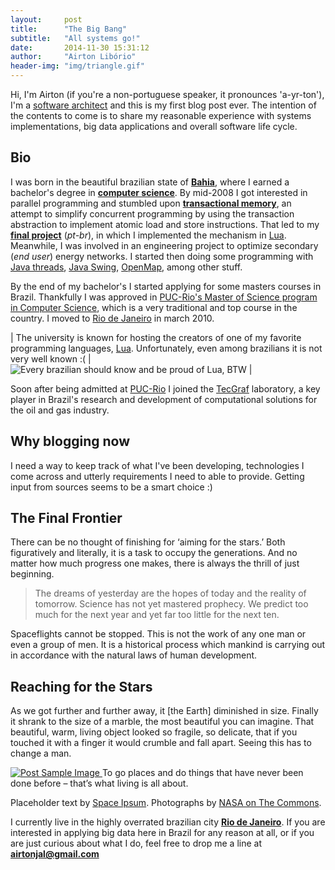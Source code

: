 ```yaml
---
layout:     post
title:      "The Big Bang"
subtitle:   "All systems go!"
date:       2014-11-30 15:31:12
author:     "Airton Libório"
header-img: "img/triangle.gif"
---
```


Hi, I'm Airton (if you're a non-portuguese speaker, it pronounces 'a-yr-ton'), I'm a [software architect](http://www.linkedin.com/in/airtonliborio) and this is my first blog post ever. The intention of the contents to come is to share my reasonable experience with systems implementations, big data applications and overall software life cycle.

## Bio

I was born in the beautiful brazilian state of **[Bahia](http://en.wikipedia.org/wiki/Bahia)**, where I earned a bachelor's degree in **[computer science](http://wiki.dcc.ufba.br/DCC/)**. By mid-2008 I got interested in parallel programming and stumbled upon **[transactional memory](http://en.wikipedia.org/wiki/Transactional_memory)**, an attempt to simplify concurrent programming by using the transaction abstraction to implement atomic load and store instructions. That led to my **[final project](https://disciplinas.dcc.ufba.br/svn/MATA67/2009.2/AirtonLiborio/monografia.pdf)** (*pt-br*), in which I implemented the mechanism in [Lua](http://www.lua.org). Meanwhile, I was involved in an engineering project to optimize secondary (*end user*) energy networks. I started then doing some programming with [Java threads](http://docs.oracle.com/javase/tutorial/essential/concurrency/), [Java Swing](http://en.wikipedia.org/wiki/Swing_%28Java%29), [OpenMap](http://www.openmap.org/), among other stuff.

By the end of my bachelor's I started applying for some masters courses in Brazil. Thankfully I was approved in [PUC-Rio's Master of Science program in Computer Science](http://www.inf.puc-rio.br/?page_id=313), which is a very traditional and top course in the country. I moved to [Rio de Janeiro](http://en.wikipedia.org/wiki/Rio_de_Janeiro) in march 2010.

| The university is known for hosting the creators of one of my favorite programming languages, [Lua](http://www.lua.org). Unfortunately, even among brazilians it is not very well known :(  | ![Every brazilian should know and be proud of Lua, BTW](http://www.lua.org/images/lua.gif) | 

Soon after being admitted at [PUC-Rio](http://www.puc-rio.br) I joined the [TecGraf](http://www.tecgraf.puc-rio.br/en/) laboratory, a key player in Brazil's research and development of computational solutions for the oil and gas industry.

## Why blogging now

I need a way to keep track of what I've been developing, technologies I come across and utterly requirements I need to able to provide. Getting input from sources seems to be a smart choice :)

<h2 class="section-heading">The Final Frontier</h2>

<p>There can be no thought of finishing for ‘aiming for the stars.’ Both figuratively and literally, it is a task to occupy the generations. And no matter how much progress one makes, there is always the thrill of just beginning.</p>

<blockquote>The dreams of yesterday are the hopes of today and the reality of tomorrow. Science has not yet mastered prophecy. We predict too much for the next year and yet far too little for the next ten.</blockquote>

<p>Spaceflights cannot be stopped. This is not the work of any one man or even a group of men. It is a historical process which mankind is carrying out in accordance with the natural laws of human development.</p>

<h2 class="section-heading">Reaching for the Stars</h2>

<p>As we got further and further away, it [the Earth] diminished in size. Finally it shrank to the size of a marble, the most beautiful you can imagine. That beautiful, warm, living object looked so fragile, so delicate, that if you touched it with a finger it would crumble and fall apart. Seeing this has to change a man.</p>

<a href="#">
    <img src="{{ site.baseurl }}/img/post-sample-image.jpg" alt="Post Sample Image">
</a>
<span class="caption text-muted">To go places and do things that have never been done before – that’s what living is all about.</span>

<p>Placeholder text by <a href="http://spaceipsum.com/">Space Ipsum</a>. Photographs by <a href="https://www.flickr.com/photos/nasacommons/">NASA on The Commons</a>.</p>

I currently live in the highly overrated brazilian city **[Rio de Janeiro](http://en.wikipedia.org/wiki/Rio_de_Janeiro)**. If you are interested in applying big data here in Brazil for any reason at all, or if you are just curious about what I do, feel free to drop me a line at **[airtonjal@gmail.com](airtonjal@gmail.com)**

